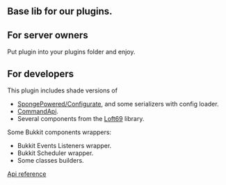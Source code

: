 ## Base lib for our plugins.

## For server owners
Put plugin into your plugins folder and enjoy.

## For developers
This plugin includes shade versions of
- [SpongePowered/Configurate](https://github.com/SpongePowered/Configurate), and some serializers with config loader.
- [CommandApi](https://docs.commandapi.dev/).
- Several components from the [Loft69](https://github.com/Loft69/StorageLib) library.

Some Bukkit components wrappers:
- Bukkit Events Listeners wrapper.
- Bukkit Scheduler wrapper.
- Some classes builders.

[Api reference](/docs/info.md)